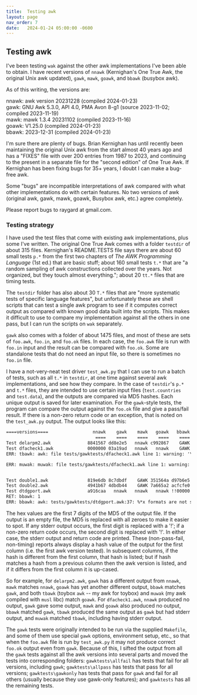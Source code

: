 ```yaml
---
title:  Testing awk
layout: page
nav_order: 7
date:   2024-01-24 05:00:00 -0600
---
```


## Testing awk

I've been testing `wak` against the other awk implementations I've been able to obtain.
I have recent versions of `nnawk` (Kernighan's One True Awk, the original Unix awk updated), `gawk`, `mawk`, `goawk`, and `bbawk` (busybox awk).

As of this writing, the versions are:

nnawk: awk version 20231228 (compiled 2024-01-23)    
gawk: GNU Awk 5.3.0, API 4.0, PMA Avon 8-g1 (source 2023-11-02; compiled 2023-11-19)    
mawk: mawk 1.3.4 20231102 (compiled 2023-11-16)    
goawk: V1.25.0  (compiled 2024-01-23)    
bbawk: 2023-12-31 (compiled 2024-01-23)    

I'm sure there are plenty of bugs.
Brian Kernighan has until recently been maintaining the original Unix awk from the start almost 40 years ago and has a "FIXES" file with over 200 entries from 1987 to 2023, and continuing to the present in a separate file for the "second edition" of One True Awk.
If Kernighan has been fixing bugs for 35+ years, I doubt I can make a bug-free awk.

Some "bugs" are incompatible interpretations of awk compared with what other implementations do with certain features.
No two versions of awk (original awk, gawk, mawk, goawk, Busybox awk, etc.) agree completely.

Please report bugs to raygard at gmail.com.

### Testing strategy

I have used the test files that come with existing awk implementations, plus some I've written.
The original One True Awk comes with a folder `testdir` of about 315 files.
Kernighan's README.TESTS file says there are about 60 small tests `p.*` from the first two chapters of *The AWK Programming Language* (1st ed.) that are basic stuff; about 160 small tests `t.*` that are "a random sampling of awk constructions collected over the years.  Not organized, but they touch almost everything."; about 20 `tt.*` files that are timing tests.

The `testdir` folder has also about 30 `T.*` files that are "more systematic tests of specific language features", but unfortunately these are shell scripts that can test a single awk program to see if it computes correct output as compared with known good data built into the scripts.
This makes it difficult to use to compare my implementation against all the others in one pass, but I can run the scripts on `wak` separately.

`gawk` also comes with a folder of about 1475 files, and most of these are sets of `foo.awk`, `foo.in`, and `foo.ok` files.
In each case, the `foo.awk` file is run with `foo.in` input and the result can be compared with `foo.ok`.
Some are standalone tests that do not need an input file, so there is sometimes no `foo.in` file.

I have a not-very-neat test driver `test_awk.py` that I can use to run a batch of tests, such as all `t.*` in `testdir`, at one time against several awk implementations, and see how they compare.
In the case of `testdir`'s `p.*` and `t.*` files, they are intended to use certain input files (`test.countries` and `test.data`), and the outputs are compared via MD5 hashes.
Each unique output is saved for later examination.
For the `gawk`-style tests, the program can compare the output against the `foo.ok` file and give a pass/fail result.
If there is a non-zero return code or an exception, that is noted on the `test_awk.py` output.
The output looks like this:
``` txt
====versions====                 nnawk    gawk    mawk   goawk   bbawk   tbawk   muwak
                                  ====    ====    ====    ====    ====    ====    ====
Test delarpm2.awk              8841567 dd8e2e5   nnawk c992867    GAWK   GOAWK   GOAWK
Test dfacheck1.awk             0000000 03a19ad   nnawk   nnawk    GAWK !3a19ad   TBAWK
ERR: tbawk: awk: file tests/gawktests/dfacheck1.awk line 1: warning: '\<' -- unknown regex escape

ERR: muwak: muwak: file tests/gawktests/dfacheck1.awk line 1: warning: '\<' -- unknown regex escape


Test double1.awk               819e6db 8c7dbdf    GAWK 351564a d97b6e5   BBAWK   BBAWK
Test double2.awk               4941b67 4dbdb44    GAWK 7a665a2 acfcfe0 0124355   TBAWK
Test dtdgport.awk              a916caa   nnawk   nnawk   nnawk !!00000   nnawk   nnawk
RET: bbawk: 1
ERR: bbawk: awk: tests/gawktests/dtdgport.awk:37: %*x formats are not supported
```
The hex values are the first 7 digits of the MD5 of the output file.
If the output is an empty file, the MD5 is replaced with all zeroes to make it easier to spot.
If any stderr output occurs, the first digit is replaced with a '!'; if a non-zero return code occurs, the second digit is replaced with '!'.
In either case, the stderr output and return code are printed.
These (non-pass-fail, non-timing) reports always display a hash value of the output for the first column (i.e. the first awk version tested).
In subsequent columns, if the hash is different from the first column, that hash is listed; but if hash matches a hash from a previous column then the awk version is listed, and if it differs from the first column it is up-cased.

So for example, for `delarpm2.awk`, `gawk` has a different output from `nnawk`, `mawk` matches `nnawk`, `goawk` has yet another different output, `bbawk` matches `gawk`, and both `tbawk` (toybox `awk` -- my awk for toybox) and `muwak` (my awk compiled with `musl` libc) match `goawk`.
For `dfacheck1.awk`, `nnawk` produced no output, `gawk` gave some output, `mawk` and `goawk` also produced no output, `bbawk` matched `gawk`, `tbawk` produced the same output as `gawk` but had stderr output, and `muwak` matched `tbawk`, including having stderr output.

The `gawk` tests were originally intended to be run via the supplied `Makefile`, and some of them use special `gawk` options, environment setup, etc., so that when the `foo.awk` file is run by `test_awk.py` it may not produce correct `foo.ok` output even from `gawk`.
Because of this, I sifted the output from all the `gawk` tests against all the awk versions into several parts and moved the tests into corresponding folders: `gawktests\allfail` has tests that fail for all versions, including `gawk`; `gawktests\allpass` has tests that pass for all versions; `gawktests\gawkonly` has tests that pass for `gawk` and fail for all others (usually because they use gawk-only features); and `gawktests` has all the remaining tests.



